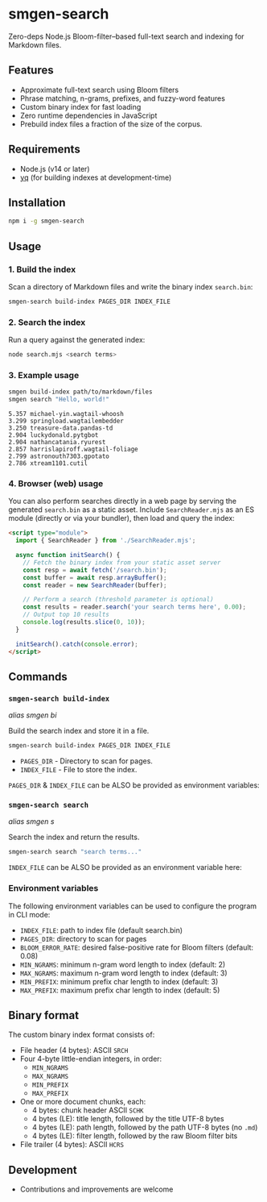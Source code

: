 # smgen-search

Zero-deps Node.js Bloom-filter–based full-text search and indexing for Markdown files.

## Features

- Approximate full-text search using Bloom filters
- Phrase matching, n-grams, prefixes, and fuzzy-word features
- Custom binary index for fast loading
- Zero runtime dependencies in JavaScript
- Prebuild index files a fraction of the size of the corpus.

## Requirements

- Node.js (v14 or later)
- [yq](https://github.com/mikefarah/yq) (for building indexes at development-time)

## Installation

```sh
npm i -g smgen-search
```

## Usage

### 1. Build the index

Scan a directory of Markdown files and write the binary index `search.bin`:

```sh
smgen-search build-index PAGES_DIR INDEX_FILE
```

### 2. Search the index

Run a query against the generated index:

```sh
node search.mjs <search terms>
```

### 3. Example usage

```bash
smgen build-index path/to/markdown/files
smgen search "Hello, world!"
```
```plain
5.357 michael-yin.wagtail-whoosh
3.299 springload.wagtailembedder
3.250 treasure-data.pandas-td
2.904 luckydonald.pytgbot
2.904 nathancatania.ryurest
2.857 harrislapiroff.wagtail-foliage
2.799 astronouth7303.gpotato
2.786 xtream1101.cutil
```

### 4. Browser (web) usage

You can also perform searches directly in a web page by serving the generated `search.bin` as a static asset.
Include `SearchReader.mjs` as an ES module (directly or via your bundler), then load and query the index:

```html
<script type="module">
  import { SearchReader } from './SearchReader.mjs';

  async function initSearch() {
    // Fetch the binary index from your static asset server
    const resp = await fetch('/search.bin');
    const buffer = await resp.arrayBuffer();
    const reader = new SearchReader(buffer);

    // Perform a search (threshold parameter is optional)
    const results = reader.search('your search terms here', 0.00);
    // Output top 10 results
    console.log(results.slice(0, 10));
  }

  initSearch().catch(console.error);
</script>
```

## Commands

### `smgen-search build-index`

*alias smgen bi*

Build the search index and store it in a file.

```sh
smgen-search build-index PAGES_DIR INDEX_FILE
```

* `PAGES_DIR` - Directory to scan for pages.
* `INDEX_FILE` - File to store the index.

`PAGES_DIR` & `INDEX_FILE` can be ALSO be provided as environment variables:

### `smgen-search search`

*alias smgen s*

Search the index and return the results.

```sh
smgen-search search "search terms..."
```


`INDEX_FILE` can be ALSO be provided as an environment variable here:

### Environment variables

The following environment variables can be used to configure the program in CLI mode:

- `INDEX_FILE`: path to index file (default search.bin)
- `PAGES_DIR`: directory to scan for pages
- `BLOOM_ERROR_RATE`: desired false-positive rate for Bloom filters (default: 0.08)
- `MIN_NGRAMS`: minimum n-gram word length to index (default: 2)
- `MAX_NGRAMS`: maximum n-gram word length to index (default: 3)
- `MIN_PREFIX`: minimum prefix char length to index (default: 3)
- `MAX_PREFIX`: maximum prefix char length to index (default: 5)

## Binary format

The custom binary index format consists of:

- File header (4 bytes): ASCII `SRCH`
- Four 4-byte little-endian integers, in order:
  - `MIN_NGRAMS`
  - `MAX_NGRAMS`
  - `MIN_PREFIX`
  - `MAX_PREFIX`
- One or more document chunks, each:
  - 4 bytes: chunk header ASCII `SCHK`
  - 4 bytes (LE): title length, followed by the title UTF-8 bytes
  - 4 bytes (LE): path length, followed by the path UTF-8 bytes (no `.md`)
  - 4 bytes (LE): filter length, followed by the raw Bloom filter bits
- File trailer (4 bytes): ASCII `HCRS`

## Development

- Contributions and improvements are welcome
